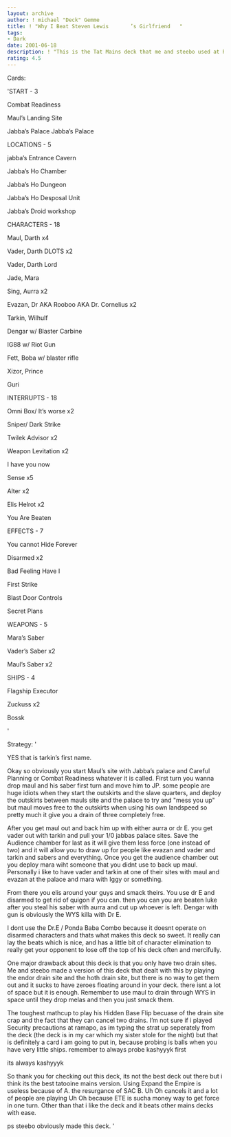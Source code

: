 ```yaml
---
layout: archive
author: ! michael "Deck" Gemme
title: ! "Why I Beat Steven Lewis       ’s Girlfriend   "
tags:
- Dark
date: 2001-06-18
description: ! "This is the Tat Mains deck that me and steebo used at Ramapo, its good."
rating: 4.5
---
```

Cards: 

'START - 3

Combat Readiness

Maul’s Landing Site

Jabba’s Palace Jabba’s Palace


LOCATIONS - 5

jabba’s Entrance Cavern

Jabba’s Ho Chamber

Jabba’s Ho Dungeon

Jabba’s Ho Desposal Unit 

Jabba’s Droid workshop


CHARACTERS - 18

Maul, Darth x4

Vader, Darth DLOTS x2

Vader, Darth Lord 

Jade, Mara

Sing, Aurra x2

Evazan, Dr AKA Rooboo AKA Dr. Cornelius x2

Tarkin, Wilhulf 

Dengar w/ Blaster Carbine

IG88 w/ Riot Gun

Fett, Boba w/ blaster rifle

Xizor, Prince

Guri 


INTERRUPTS - 18

Omni Box/ It’s worse x2

Sniper/ Dark Strike

Twilek Advisor x2

Weapon Levitation x2

I have you now

Sense x5

Alter x2

Elis Helrot x2

You Are Beaten


EFFECTS - 7

You cannot Hide Forever

Disarmed x2

Bad Feeling Have I

First Strike

Blast Door Controls

Secret Plans


WEAPONS - 5

Mara’s Saber

Vader’s Saber x2

Maul’s Saber x2


SHIPS - 4

Flagship Executor

Zuckuss x2 

Bossk


'

Strategy: '

YES that is tarkin’s first name.


Okay so obviously you start Maul’s site with Jabba’s palace and Careful Planning or Combat Readiness whatever it is called.  First turn you wanna drop maul and his saber first turn and move him to JP.  some people are huge idiots when they start the outskirts and the slave quarters, and deploy the outskirts between mauls site and the palace to try and "mess you up" but maul moves free to the outskirts when using his own landspeed so pretty much it give you a drain of three completely free.


After you get maul out and back him up with either aurra or dr E.  you get vader out with tarkin and pull your 1/0 jabbas palace sites.  Save the Audience chamber for last as it will give them less force (one instead of two) and it will allow you to draw up for people like evazan and vader and tarkin and sabers and everything.  Once you get the audience chamber out you deploy mara wiht someone that you didnt use to back up maul.  Personally i like to have vader and tarkin at one of their sites with maul and evazan at the palace and mara with Iggy or something.  


From there you elis around your guys and smack theirs.  You use dr E and disarmed to get rid of quigon if you can.  then you can you are beaten luke after you steal his saber with aurra and cut up whoever is left.  Dengar with gun is obviously the WYS killa with Dr E. 


I dont use the Dr.E / Ponda Baba Combo because it doesnt operate on disarmed characters and thats what makes this deck so sweet.  It really can lay the beats which is nice, and has a little bit of character elimination to really get your opponent to lose off the top of his deck often and mercifully.


One major drawback about this deck is that you only have two drain sites.  Me and steebo made a version of this deck that dealt with this by playing the endor drain site and the hoth drain site, but there is no way to get them out and it sucks to have zeroes floating around in your deck.  there isnt a lot of space but it is enough.  Remember to use maul to drain through WYS in space until they drop melas and then you just smack them.  


The toughest mathcup to play his Hidden Base Flip becuase of the drain site crap and the fact that they can cancel two drains.  I’m not sure if i played Security precautions at ramapo, as im typing the strat up seperately from the deck (the deck is in my car which my sister stole for the night) but that is definitely a card i am going to put in, because probing is balls when you have very little ships.  remember to always probe kashyyyk first


its always kashyyyk


So thank you for checking out this deck, its not the best deck out there but i think its the best tatooine mains version.  Using Expand the Empire is useless because of A. the resurgance of SAC B. Uh Oh cancels it and a lot of people are playing Uh Oh because ETE is sucha money way to get force in one turn.  Other than that i like the deck and it beats other mains decks with ease.


ps steebo obviously made this deck. '
